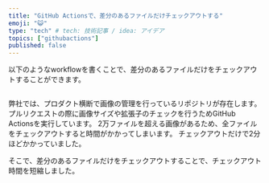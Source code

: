 ```yaml
---
title: "GitHub Actionsで、差分のあるファイルだけチェックアウトする"
emoji: "😺"
type: "tech" # tech: 技術記事 / idea: アイデア
topics: ["githubactions"]
published: false
---
```


以下のようなworkflowを書くことで、差分のあるファイルだけをチェックアウトすることができます。

```yaml
```


弊社では、プロダクト横断で画像の管理を行っているリポジトリが存在します。
プルリクエストの際に画像サイズや拡張子のチェックを行うためGitHub Actionsを実行しています。
2万ファイルを超える画像があるため、全ファイルをチェックアウトすると時間がかかってしまいます。
チェックアウトだけで2分ほどかかっていました。

そこで、差分のあるファイルだけをチェックアウトすることで、チェックアウト時間を短縮しました。


